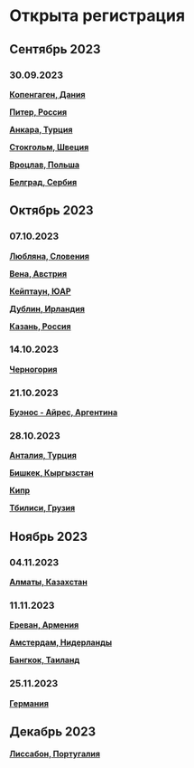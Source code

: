 # Открыта регистрация

## Сентябрь 2023

### 30.09.2023

**[Копенгаген, Дания](/./upcoming-events/copenhagen-30.09.2023.md)**

**[Питер, Россия](/./upcoming-events/saint-petersburg-30.09.2023.md)**

**[Анкара, Турция](/./upcoming-events/ankara-30.09.2023.md)**

**[Стокгольм, Швеция](/./upcoming-events/stockholm-30.09.2023.md)**

**[Вроцлав, Польша](/./upcoming-events/wroclaw-30.09.2023.md)**

**[Белград, Сербия](/./upcoming-events/Belgrade-30.09.2023.md)**

## Октябрь 2023

### 07.10.2023

**[Любляна, Словения](/./upcoming-events/ljubljana-07.10.2023.md)**

**[Вена, Австрия](/./upcoming-events/vienna-07.10.2023.md)**

**[Кейптаун, ЮАР](/./upcoming-events/capetown-07.10.2023.md)**

**[Дублин, Ирландия](/./upcoming-events/dublin-07.10.2023.md)**

**[Казань, Россия](https://t.me/meetup_kazan)**

### 14.10.2023

**[Черногория](/./upcoming-events/montenegro-14.10.2023.md)**

### 21.10.2023

**[Буэнос - Айрес, Аргентина](/./upcoming-events/argentina.md)**

### 28.10.2023

**[Анталия, Турция](/./upcoming-events/Antalya-28.10.2023.md)**

**[Бишкек, Кыргызстан](/./upcoming-events/bishkek.md)**

**[Кипр](/./upcoming-events/cyprus.md)**

**[Тбилиси, Грузия](/./upcoming-events/tbilisi.md)**

## Ноябрь 2023

### 04.11.2023

**[Алматы, Казахстан](/./upcoming-events/almaty-04.11.2023.md)**

### 11.11.2023

**[Ереван, Армения](/./upcoming-events/Yerevan.md)**

**[Амстердам, Нидерланды](/./upcoming-events/amsterdam-11.11.2023.md)**

**[Бангкок, Таиланд](/./upcoming-events/bangkok.md)**

### 25.11.2023

**[Германия](/./upcoming-events/germany.md)**

## Декабрь 2023

**[Лиссабон, Португалия](/./upcoming-events/Portugal.md)**
